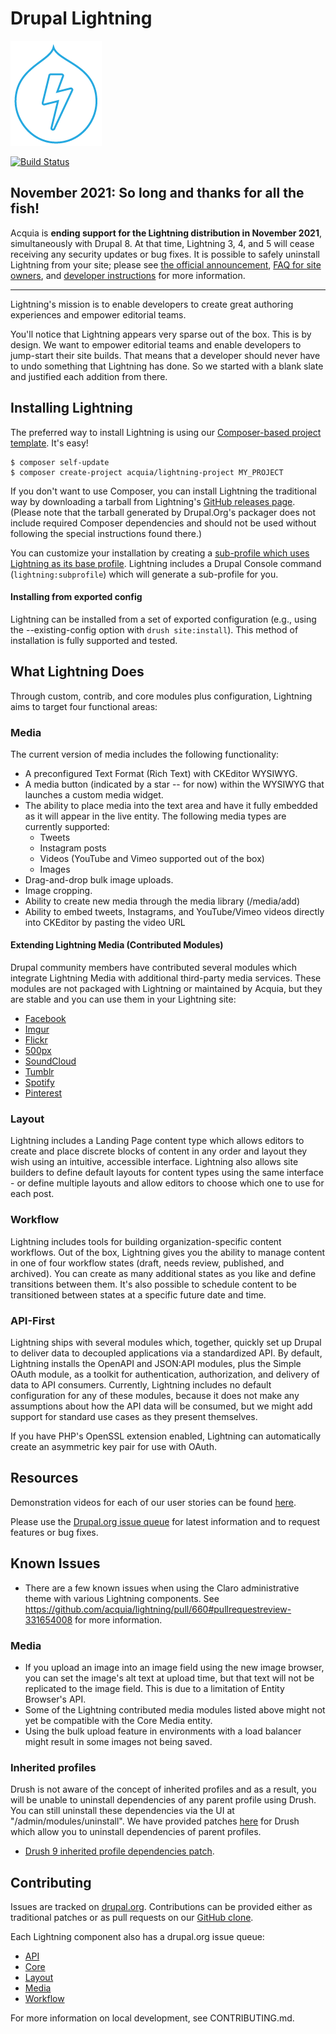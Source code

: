 # Drupal Lightning
![Lightning logo of a bolt of lightning](https://raw.githubusercontent.com/acquia/lightning/8.x-3.x/lightning-logo.png)

[![Build Status](https://travis-ci.org/acquia/lightning.svg?branch=8.x-3.x)](https://travis-ci.org/acquia/lightning)

## November 2021: So long and thanks for all the fish!
Acquia is **ending support for the Lightning distribution in November 2021**, simultaneously with Drupal 8. At that time, Lightning 3, 4, and 5 will cease receiving any security updates or bug fixes. It is possible to safely uninstall Lightning from your site; please see [the official announcement](https://www.acquia.com/blog/acquia-lightning-eol-2021-acquia-cms-future), [FAQ for site owners](https://support.acquia.com/hc/en-us/articles/1500006393601-Frequently-Asked-Questions-FAQ-regarding-End-of-Support-for-Acquia-Lightning), and [developer instructions](https://github.com/acquia/lightning/wiki/Uninstalling-Lightning) for more information.

---

Lightning's mission is to enable developers to create great authoring
experiences and empower editorial teams.

You'll notice that Lightning appears very sparse out of the box. This is by
design. We want to empower editorial teams and enable developers to jump-start
their site builds. That means that a developer should never have to undo
something that Lightning has done. So we started with a blank slate and
justified each addition from there.

## Installing Lightning
The preferred way to install Lightning is using our
[Composer-based project template][template]. It's easy!

```
$ composer self-update
$ composer create-project acquia/lightning-project MY_PROJECT
```

If you don't want to use Composer, you can install Lightning the traditional way
by downloading a tarball from Lightning's [GitHub releases page](https://github.com/acquia/lightning/releases).
(Please note that the tarball generated by Drupal.Org's packager does not
include required Composer dependencies and should not be used without following
the special instructions found there.)

You can customize your installation by creating a [sub-profile which uses
Lightning as its base profile][sub-profile documentation]. Lightning includes a
Drupal Console command (`lightning:subprofile`) which will generate a
sub-profile for you.

#### Installing from exported config
Lightning can be installed from a set of exported configuration (e.g., using the
--existing-config option with `drush site:install`). This method of installation
is fully supported and tested.

## What Lightning Does
Through custom, contrib, and core modules plus configuration, Lightning aims to
target four functional areas:

### Media
The current version of media includes the following functionality:

* A preconfigured Text Format (Rich Text) with CKEditor WYSIWYG.
* A media button (indicated by a star -- for now) within the WYSIWYG that
  launches a custom media widget.
* The ability to place media into the text area and have it fully embedded as it
  will appear in the live entity. The following media types are currently
  supported:
  * Tweets
  * Instagram posts
  * Videos (YouTube and Vimeo supported out of the box)
  * Images
* Drag-and-drop bulk image uploads.
* Image cropping.
* Ability to create new media through the media library (/media/add)
* Ability to embed tweets, Instagrams, and YouTube/Vimeo videos directly into
  CKEditor by pasting the video URL

#### Extending Lightning Media (Contributed Modules)
Drupal community members have contributed several modules which integrate
Lightning Media with additional third-party media services. These modules are
not packaged with Lightning or maintained by Acquia, but they are stable and you
can use them in your Lightning site:

  * [Facebook](https://www.drupal.org/project/lightning_media_facebook)
  * [Imgur](https://www.drupal.org/project/lightning_media_imgur)
  * [Flickr](https://www.drupal.org/project/lightning_media_flickr)
  * [500px](https://www.drupal.org/project/lightning_media_d500px)
  * [SoundCloud](https://www.drupal.org/project/lightning_media_soundcloud)
  * [Tumblr](https://www.drupal.org/project/lightning_media_tumblr)
  * [Spotify](https://www.drupal.org/project/lightning_media_spotify)
  * [Pinterest](https://www.drupal.org/project/lightning_media_pinterest)  

### Layout
Lightning includes a Landing Page content type which allows editors to create
and place discrete blocks of content in any order and layout they wish using an
intuitive, accessible interface. Lightning also allows site builders to define
default layouts for content types using the same interface - or define multiple
layouts and allow editors to choose which one to use for each post.

### Workflow
Lightning includes tools for building organization-specific content workflows.
Out of the box, Lightning gives you the ability to manage content in one of four
workflow states (draft, needs review, published, and archived). You can create
as many additional states as you like and define transitions between them. It's
also possible to schedule content to be transitioned between states at a
specific future date and time.

### API-First
Lightning ships with several modules which, together, quickly set up Drupal to
deliver data to decoupled applications via a standardized API. By default,
Lightning installs the OpenAPI and JSON:API modules, plus the Simple OAuth
module, as a toolkit for authentication, authorization, and delivery of data
to API consumers. Currently, Lightning includes no default configuration for
any of these modules, because it does not make any assumptions about how the
API data will be consumed, but we might add support for standard use cases as
they present themselves.

If you have PHP's OpenSSL extension enabled, Lightning can automatically create
an asymmetric key pair for use with OAuth.

## Resources
Demonstration videos for each of our user stories can be found [here][demo_videos].

Please use the [Drupal.org issue queue][issue_queue] for latest information and
to request features or bug fixes.

## Known Issues
* There are a few known issues when using the Claro administrative theme with
  various Lightning components.
  See https://github.com/acquia/lightning/pull/660#pullrequestreview-331654008
  for more information.

### Media
* If you upload an image into an image field using the new image browser, you
  can set the image's alt text at upload time, but that text will not be
  replicated to the image field. This is due to a limitation of Entity Browser's
  API.
* Some of the Lightning contributed media modules listed above might not yet be
  compatible with the Core Media entity.
* Using the bulk upload feature in environments with a load balancer might
  result in some images not being saved.

### Inherited profiles
Drush is not aware of the concept of inherited profiles and as a result, you
will be unable to uninstall dependencies of any parent profile using Drush. You
can still uninstall these dependencies via the UI at "/admin/modules/uninstall".
We have provided patches [here](https://www.drupal.org/node/2902643)
for Drush which allow you to uninstall dependencies of parent profiles.

* [Drush 9 inherited profile dependencies patch](https://www.drupal.org/files/issues/2902643-2--drush-master.patch).

## Contributing
Issues are tracked on [drupal.org][issue_queue]. Contributions can be provided
either as traditional patches or as pull requests on our [GitHub clone][github].

Each Lightning component also has a drupal.org issue queue:

* [API](https://www.drupal.org/project/issues/lightning_api)
* [Core](https://www.drupal.org/project/issues/lightning_core)
* [Layout](https://www.drupal.org/project/issues/lightning_layout)
* [Media](https://www.drupal.org/project/issues/lightning_media)
* [Workflow](https://www.drupal.org/project/issues/lightning_workflow)

For more information on local development, see CONTRIBUTING.md.

[issue_queue]: https://www.drupal.org/project/issues/lightning "Lightning Issue Queue"
[meta_release]: https://www.drupal.org/node/2670686 "Lightning Meta Releases Issue"
[template]: https://github.com/acquia/lightning-project "Composer-based project template"
[d.o_semver]: https://www.drupal.org/node/1612910
[lightning_composer_project]: https://github.com/acquia/lightning-project
[demo_videos]: http://lightning.acquia.com/blog/lightning-user-stories-demonstrations "Lightning user story demonstration videos"
[sub-profile documentation]: https://github.com/acquia/lightning/wiki/Lightning-as-a-Base-Profile "Lightning sub-profile documentation"
[github]: https://github.com/acquia/lightning "GitHub clone"
